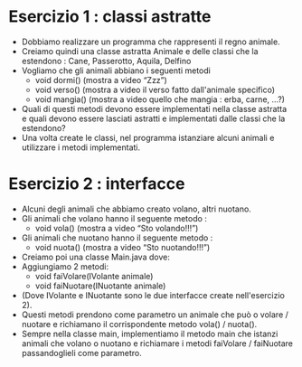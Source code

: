 # Esercizio 1 : classi astratte

- Dobbiamo realizzare un programma che rappresenti il regno animale.
- Creiamo quindi una classe astratta Animale e delle classi che la estendono : Cane, Passerotto, Aquila, Delfino
- Vogliamo che gli animali abbiano i seguenti metodi
    - void dormi() (mostra a video “Zzz”)
    - void verso() (mostra a video il verso fatto dall'animale specifico)
    - void mangia() (mostra a video quello che mangia : erba, carne, ...?)
- Quali di questi metodi devono essere implementati nella classe astratta e quali devono essere lasciati astratti e implementati dalle classi che la estendono?
- Una volta create le classi, nel programma istanziare alcuni animali e utilizzare i metodi implementati.

# Esercizio 2 : interfacce
- Alcuni degli animali che abbiamo creato volano, altri nuotano.
- Gli animali che volano hanno il seguente metodo :
    - void vola() (mostra a video “Sto volando!!!”)
- Gli animali che nuotano hanno il seguente metodo :
    - void nuota() (mostra a video “Sto nuotando!!!”)
- Creiamo poi una classe Main.java dove:
- Aggiungiamo 2 metodi:
    - void faiVolare(IVolante animale)
    - void faiNuotare(INuotante animale)
- (Dove IVolante e INuotante sono le due interfacce create nell'esercizio 2).
- Questi metodi prendono come parametro un animale che può o volare / nuotare e richiamano il corrispondente metodo vola() / nuota().
- Sempre nella classe main, implementiamo il metodo main che istanzi animali che volano o nuotano e richiamare i metodi faiVolare / faiNuotare passandoglieli come parametro.